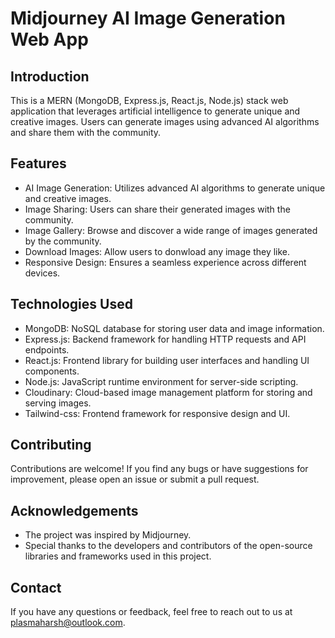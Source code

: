 # Midjourney AI Image Generation Web App

## Introduction
This is a MERN (MongoDB, Express.js, React.js, Node.js) stack web application that leverages artificial intelligence to generate unique and creative images. Users can generate images using advanced AI algorithms and share them with the community.

## Features
- AI Image Generation: Utilizes advanced AI algorithms to generate unique and creative images.
- Image Sharing: Users can share their generated images with the community.
- Image Gallery: Browse and discover a wide range of images generated by the community.
- Download Images: Allow users to donwload any image they like.
- Responsive Design: Ensures a seamless experience across different devices.

## Technologies Used
- MongoDB: NoSQL database for storing user data and image information.
- Express.js: Backend framework for handling HTTP requests and API endpoints.
- React.js: Frontend library for building user interfaces and handling UI components.
- Node.js: JavaScript runtime environment for server-side scripting.
- Cloudinary: Cloud-based image management platform for storing and serving images.
- Tailwind-css: Frontend framework for responsive design and UI.

## Contributing
Contributions are welcome! If you find any bugs or have suggestions for improvement, please open an issue or submit a pull request.

## Acknowledgements
- The project was inspired by Midjourney.
- Special thanks to the developers and contributors of the open-source libraries and frameworks used in this project.

## Contact
If you have any questions or feedback, feel free to reach out to us at [plasmaharsh@outlook.com](mailto:plasmaharsh@outlook.com).
